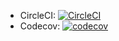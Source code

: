 - CircleCI: [![CircleCI](https://circleci.com/gh/phuong15032000/blog/tree/master.svg?style=svg)](https://circleci.com/gh/phuong15032000/blog/tree/master)
- Codecov: [![codecov](https://codecov.io/gh/phuong15032000/blog/branch/master/graph/badge.svg?token=KTUA1S2LL7)](https://codecov.io/gh/phuong15032000/blog)